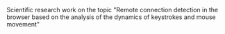 Scientific research work on the topic "Remote connection detection in the browser based on the analysis of the dynamics of keystrokes and mouse movement"